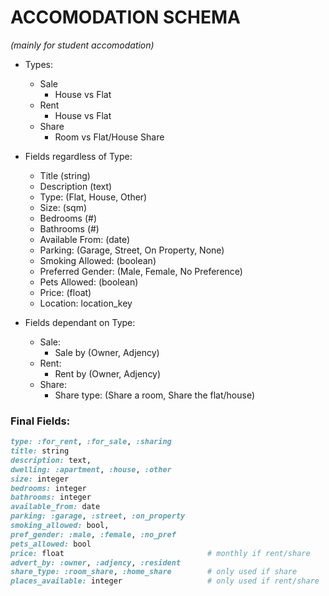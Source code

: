 ACCOMODATION SCHEMA
===================
*(mainly for student accomodation)*

- Types:
  - Sale
    - House vs Flat
  - Rent
    - House vs Flat
  - Share
    - Room vs Flat/House Share

- Fields regardless of Type:
  - Title (string)
  - Description (text)
  - Type: (Flat, House, Other)
  - Size: (sqm)
  - Bedrooms (#)
  - Bathrooms (#)
  - Available From: (date)
  - Parking: (Garage, Street, On Property, None)
  - Smoking Allowed: (boolean)
  - Preferred Gender: (Male, Female, No Preference)
  - Pets Allowed: (boolean)
  - Price: (float)
  - Location: location_key

- Fields dependant on Type:
  - Sale:
    - Sale by (Owner, Adjency)
  - Rent:
    - Rent by (Owner, Adjency)
  - Share:
    - Share type: (Share a room, Share the flat/house)

### Final Fields:

```ruby
type: :for_rent, :for_sale, :sharing
title: string
description: text,
dwelling: :apartment, :house, :other
size: integer
bedrooms: integer
bathrooms: integer
available_from: date
parking: :garage, :street, :on_property
smoking_allowed: bool,
pref_gender: :male, :female, :no_pref
pets_allowed: bool
price: float                                # monthly if rent/share
advert_by: :owner, :adjency, :resident
share_type: :room_share, :home_share        # only used if share
places_available: integer                   # only used if rent/share
```



